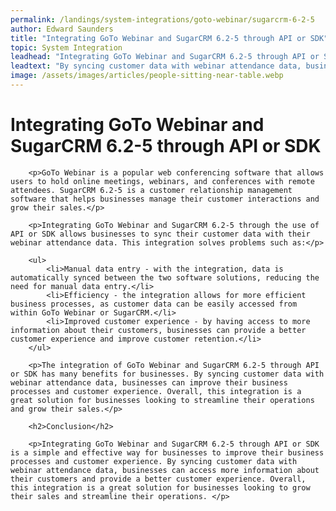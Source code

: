 ```yaml
---
permalink: /landings/system-integrations/goto-webinar/sugarcrm-6-2-5
author: Edward Saunders
title: "Integrating GoTo Webinar and SugarCRM 6.2-5 through API or SDK"
topic: System Integration
leadhead: "Integrating GoTo Webinar and SugarCRM 6.2-5 through API or SDK is a simple and effective way for businesses to improve their business processes and customer experience"
leadtext: "By syncing customer data with webinar attendance data, businesses can access more information about their customers and provide a better customer experience. Overall, this integration is a great solution for businesses looking to grow their sales and streamline their operations."
image: /assets/images/articles/people-sitting-near-table.webp
---
```

<div class="arttext">        <h1>Integrating GoTo Webinar and SugarCRM 6.2-5 through API or SDK</h1>
        
        <p>GoTo Webinar is a popular web conferencing software that allows users to hold online meetings, webinars, and conferences with remote attendees. SugarCRM 6.2-5 is a customer relationship management software that helps businesses manage their customer interactions and grow their sales.</p>
        
        <p>Integrating GoTo Webinar and SugarCRM 6.2-5 through the use of API or SDK allows businesses to sync their customer data with their webinar attendance data. This integration solves problems such as:</p>
        
        <ul>
            <li>Manual data entry - with the integration, data is automatically synced between the two software solutions, reducing the need for manual data entry.</li>
            <li>Efficiency - the integration allows for more efficient business processes, as customer data can be easily accessed from within GoTo Webinar or SugarCRM.</li>
            <li>Improved customer experience - by having access to more information about their customers, businesses can provide a better customer experience and improve customer retention.</li>
        </ul>
        
        <p>The integration of GoTo Webinar and SugarCRM 6.2-5 through API or SDK has many benefits for businesses. By syncing customer data with webinar attendance data, businesses can improve their business processes and customer experience. Overall, this integration is a great solution for businesses looking to streamline their operations and grow their sales.</p>
        
        <h2>Conclusion</h2>
        
        <p>Integrating GoTo Webinar and SugarCRM 6.2-5 through API or SDK is a simple and effective way for businesses to improve their business processes and customer experience. By syncing customer data with webinar attendance data, businesses can access more information about their customers and provide a better customer experience. Overall, this integration is a great solution for businesses looking to grow their sales and streamline their operations. </p>
</div>